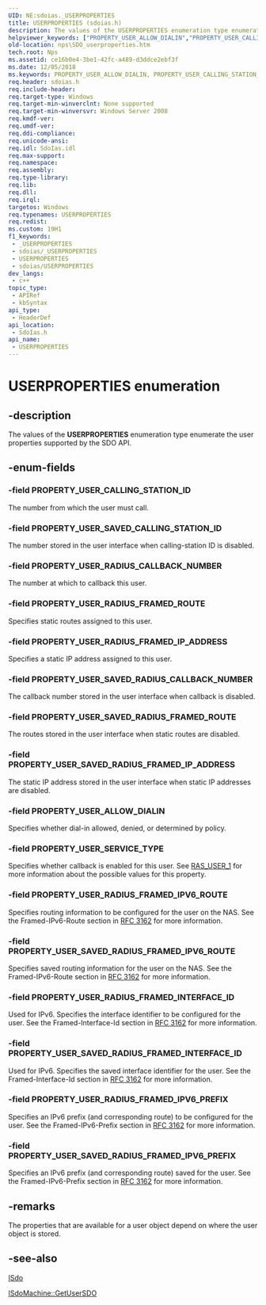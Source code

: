 ```yaml
---
UID: NE:sdoias._USERPROPERTIES
title: USERPROPERTIES (sdoias.h)
description: The values of the USERPROPERTIES enumeration type enumerate the user properties supported by the SDO API.
helpviewer_keywords: ["PROPERTY_USER_ALLOW_DIALIN","PROPERTY_USER_CALLING_STATION_ID","PROPERTY_USER_RADIUS_CALLBACK_NUMBER","PROPERTY_USER_RADIUS_FRAMED_INTERFACE_ID","PROPERTY_USER_RADIUS_FRAMED_IPV6_PREFIX","PROPERTY_USER_RADIUS_FRAMED_IPV6_ROUTE","PROPERTY_USER_RADIUS_FRAMED_IP_ADDRESS","PROPERTY_USER_RADIUS_FRAMED_ROUTE","PROPERTY_USER_SAVED_CALLING_STATION_ID","PROPERTY_USER_SAVED_RADIUS_CALLBACK_NUMBER","PROPERTY_USER_SAVED_RADIUS_FRAMED_INTERFACE_ID","PROPERTY_USER_SAVED_RADIUS_FRAMED_IPV6_PREFIX","PROPERTY_USER_SAVED_RADIUS_FRAMED_IPV6_ROUTE","PROPERTY_USER_SAVED_RADIUS_FRAMED_IP_ADDRESS","PROPERTY_USER_SAVED_RADIUS_FRAMED_ROUTE","PROPERTY_USER_SERVICE_TYPE","USERPROPERTIES","USERPROPERTIES enumeration [Network Policy Server]","_sdo_userproperties","nps.SDO_userproperties","sdo.userproperties","sdoias/PROPERTY_USER_ALLOW_DIALIN","sdoias/PROPERTY_USER_CALLING_STATION_ID","sdoias/PROPERTY_USER_RADIUS_CALLBACK_NUMBER","sdoias/PROPERTY_USER_RADIUS_FRAMED_INTERFACE_ID","sdoias/PROPERTY_USER_RADIUS_FRAMED_IPV6_PREFIX","sdoias/PROPERTY_USER_RADIUS_FRAMED_IPV6_ROUTE","sdoias/PROPERTY_USER_RADIUS_FRAMED_IP_ADDRESS","sdoias/PROPERTY_USER_RADIUS_FRAMED_ROUTE","sdoias/PROPERTY_USER_SAVED_CALLING_STATION_ID","sdoias/PROPERTY_USER_SAVED_RADIUS_CALLBACK_NUMBER","sdoias/PROPERTY_USER_SAVED_RADIUS_FRAMED_INTERFACE_ID","sdoias/PROPERTY_USER_SAVED_RADIUS_FRAMED_IPV6_PREFIX","sdoias/PROPERTY_USER_SAVED_RADIUS_FRAMED_IPV6_ROUTE","sdoias/PROPERTY_USER_SAVED_RADIUS_FRAMED_IP_ADDRESS","sdoias/PROPERTY_USER_SAVED_RADIUS_FRAMED_ROUTE","sdoias/PROPERTY_USER_SERVICE_TYPE","sdoias/USERPROPERTIES"]
old-location: nps\SDO_userproperties.htm
tech.root: Nps
ms.assetid: ce16b0e4-3be1-42fc-a489-d3ddce2ebf3f
ms.date: 12/05/2018
ms.keywords: PROPERTY_USER_ALLOW_DIALIN, PROPERTY_USER_CALLING_STATION_ID, PROPERTY_USER_RADIUS_CALLBACK_NUMBER, PROPERTY_USER_RADIUS_FRAMED_INTERFACE_ID, PROPERTY_USER_RADIUS_FRAMED_IPV6_PREFIX, PROPERTY_USER_RADIUS_FRAMED_IPV6_ROUTE, PROPERTY_USER_RADIUS_FRAMED_IP_ADDRESS, PROPERTY_USER_RADIUS_FRAMED_ROUTE, PROPERTY_USER_SAVED_CALLING_STATION_ID, PROPERTY_USER_SAVED_RADIUS_CALLBACK_NUMBER, PROPERTY_USER_SAVED_RADIUS_FRAMED_INTERFACE_ID, PROPERTY_USER_SAVED_RADIUS_FRAMED_IPV6_PREFIX, PROPERTY_USER_SAVED_RADIUS_FRAMED_IPV6_ROUTE, PROPERTY_USER_SAVED_RADIUS_FRAMED_IP_ADDRESS, PROPERTY_USER_SAVED_RADIUS_FRAMED_ROUTE, PROPERTY_USER_SERVICE_TYPE, USERPROPERTIES, USERPROPERTIES enumeration [Network Policy Server], _sdo_userproperties, nps.SDO_userproperties, sdo.userproperties, sdoias/PROPERTY_USER_ALLOW_DIALIN, sdoias/PROPERTY_USER_CALLING_STATION_ID, sdoias/PROPERTY_USER_RADIUS_CALLBACK_NUMBER, sdoias/PROPERTY_USER_RADIUS_FRAMED_INTERFACE_ID, sdoias/PROPERTY_USER_RADIUS_FRAMED_IPV6_PREFIX, sdoias/PROPERTY_USER_RADIUS_FRAMED_IPV6_ROUTE, sdoias/PROPERTY_USER_RADIUS_FRAMED_IP_ADDRESS, sdoias/PROPERTY_USER_RADIUS_FRAMED_ROUTE, sdoias/PROPERTY_USER_SAVED_CALLING_STATION_ID, sdoias/PROPERTY_USER_SAVED_RADIUS_CALLBACK_NUMBER, sdoias/PROPERTY_USER_SAVED_RADIUS_FRAMED_INTERFACE_ID, sdoias/PROPERTY_USER_SAVED_RADIUS_FRAMED_IPV6_PREFIX, sdoias/PROPERTY_USER_SAVED_RADIUS_FRAMED_IPV6_ROUTE, sdoias/PROPERTY_USER_SAVED_RADIUS_FRAMED_IP_ADDRESS, sdoias/PROPERTY_USER_SAVED_RADIUS_FRAMED_ROUTE, sdoias/PROPERTY_USER_SERVICE_TYPE, sdoias/USERPROPERTIES
req.header: sdoias.h
req.include-header: 
req.target-type: Windows
req.target-min-winverclnt: None supported
req.target-min-winversvr: Windows Server 2008
req.kmdf-ver: 
req.umdf-ver: 
req.ddi-compliance: 
req.unicode-ansi: 
req.idl: SdoIas.idl
req.max-support: 
req.namespace: 
req.assembly: 
req.type-library: 
req.lib: 
req.dll: 
req.irql: 
targetos: Windows
req.typenames: USERPROPERTIES
req.redist: 
ms.custom: 19H1
f1_keywords:
 - _USERPROPERTIES
 - sdoias/_USERPROPERTIES
 - USERPROPERTIES
 - sdoias/USERPROPERTIES
dev_langs:
 - c++
topic_type:
 - APIRef
 - kbSyntax
api_type:
 - HeaderDef
api_location:
 - SdoIas.h
api_name:
 - USERPROPERTIES
---
```


# USERPROPERTIES enumeration


## -description

The values of the 
<b>USERPROPERTIES</b> enumeration type enumerate the user properties supported by the SDO API.

## -enum-fields

### -field PROPERTY_USER_CALLING_STATION_ID

The number from which the user must call.

### -field PROPERTY_USER_SAVED_CALLING_STATION_ID

The number stored in the user interface when calling-station ID is disabled.

### -field PROPERTY_USER_RADIUS_CALLBACK_NUMBER

The number at which to callback this user.

### -field PROPERTY_USER_RADIUS_FRAMED_ROUTE

Specifies static routes assigned to this user.

### -field PROPERTY_USER_RADIUS_FRAMED_IP_ADDRESS

Specifies a static IP address assigned to this user.

### -field PROPERTY_USER_SAVED_RADIUS_CALLBACK_NUMBER

The callback number stored in the user interface when callback is disabled.

### -field PROPERTY_USER_SAVED_RADIUS_FRAMED_ROUTE

The routes stored in the user interface when static routes are disabled.

### -field PROPERTY_USER_SAVED_RADIUS_FRAMED_IP_ADDRESS

The static IP address stored in the user interface when static IP addresses are disabled.

### -field PROPERTY_USER_ALLOW_DIALIN

Specifies whether dial-in allowed, denied, or determined by policy.

### -field PROPERTY_USER_SERVICE_TYPE

Specifies whether callback is enabled for this user. See 
<a href="https://docs.microsoft.com/windows/desktop/api/mprapi/ns-mprapi-ras_user_1">RAS_USER_1</a> for more information about the possible values for this property.

### -field PROPERTY_USER_RADIUS_FRAMED_IPV6_ROUTE

Specifies routing information to be configured for
      the user on the NAS.  See the Framed-IPv6-Route section in <a href="https://www.ietf.org/rfc/rfc3162.txt">RFC 3162</a> for more information.

### -field PROPERTY_USER_SAVED_RADIUS_FRAMED_IPV6_ROUTE

Specifies saved routing information for
      the user on the NAS.  See the Framed-IPv6-Route section in <a href="https://www.ietf.org/rfc/rfc3162.txt">RFC 3162</a> for more information.

### -field PROPERTY_USER_RADIUS_FRAMED_INTERFACE_ID

Used for IPv6. Specifies the interface identifier to be
      configured for the user.  See the Framed-Interface-Id section in <a href="https://www.ietf.org/rfc/rfc3162.txt">RFC 3162</a> for more information.

### -field PROPERTY_USER_SAVED_RADIUS_FRAMED_INTERFACE_ID

Used for IPv6. Specifies the saved interface identifier for the user.  See the Framed-Interface-Id section in <a href="https://www.ietf.org/rfc/rfc3162.txt">RFC 3162</a> for more information.

### -field PROPERTY_USER_RADIUS_FRAMED_IPV6_PREFIX

Specifies an IPv6 prefix (and corresponding route)
      to be configured for the user.  See the Framed-IPv6-Prefix section in <a href="https://www.ietf.org/rfc/rfc3162.txt">RFC 3162</a> for more information.

### -field PROPERTY_USER_SAVED_RADIUS_FRAMED_IPV6_PREFIX

Specifies an IPv6 prefix (and corresponding route)
      saved for the user.  See the Framed-IPv6-Prefix section in <a href="https://www.ietf.org/rfc/rfc3162.txt">RFC 3162</a> for more information.

## -remarks

The properties that are available for a user object depend on where the user object is stored.

## -see-also

<a href="https://docs.microsoft.com/windows/desktop/api/sdoias/nn-sdoias-isdo">ISdo</a>



<a href="https://docs.microsoft.com/windows/desktop/api/sdoias/nf-sdoias-isdomachine-getusersdo">ISdoMachine::GetUserSDO</a>

